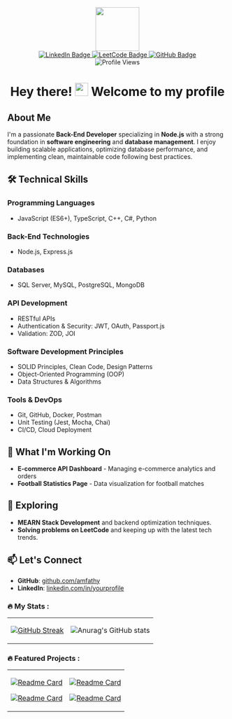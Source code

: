 <div id="header" align="center">
  <img src="https://media.giphy.com/media/M9gbBd9nbDrOTu1Mqx/giphy.gif" width="100"/>
</div>
<div align="center">
  <div id="badges">
    <a href="https://linkedin.com/in/yourprofile">
      <img src="https://img.shields.io/badge/LinkedIn-blue?style=for-the-badge&logo=linkedin&logoColor=white" alt="LinkedIn Badge"/>
    </a>
    <a href="https://leetcode.com/amfathy">
      <img src="https://img.shields.io/badge/LeetCode-orange?style=for-the-badge&logo=leetcode&logoColor=white" alt="LeetCode Badge"/>
    </a>
    <a href="https://github.com/amfathy">
      <img src="https://img.shields.io/badge/GitHub-black?style=for-the-badge&logo=github&logoColor=white" alt="GitHub Badge"/>
    </a>
  </div>
  <img src="https://komarev.com/ghpvc/?username=amfathy&style=flat-square&color=blue" alt="Profile Views"/>
  
  <h1>
    Hey there!
    <img src="https://media.giphy.com/media/hvRJCLFzcasrR4ia7z/giphy.gif" width="30px"/>
    Welcome to my profile
  </h1>
</div>

## About Me
I'm a passionate **Back-End Developer** specializing in **Node.js** with a strong foundation in **software engineering** and **database management**. I enjoy building scalable applications, optimizing database performance, and implementing clean, maintainable code following best practices.

## :hammer_and_wrench: Technical Skills
### Programming Languages
- JavaScript (ES6+), TypeScript, C++, C#, Python

### Back-End Technologies
- Node.js, Express.js

### Databases
- SQL Server, MySQL, PostgreSQL, MongoDB

### API Development
- RESTful APIs
- Authentication & Security: JWT, OAuth, Passport.js
- Validation: ZOD, JOI

### Software Development Principles
- SOLID Principles, Clean Code, Design Patterns
- Object-Oriented Programming (OOP)
- Data Structures & Algorithms

### Tools & DevOps
- Git, GitHub, Docker, Postman
- Unit Testing (Jest, Mocha, Chai)
- CI/CD, Cloud Deployment

## :telescope: What I'm Working On
- **E-commerce API Dashboard** - Managing e-commerce analytics and orders
- **Football Statistics Page** - Data visualization for football matches

## :seedling: Exploring
- **MEARN Stack Development** and backend optimization techniques.
- **Solving problems on LeetCode** and keeping up with the latest tech trends.

## :mailbox: Let's Connect
- **GitHub**: [github.com/amfathy](https://github.com/amfathy)
- **LinkedIn**: [linkedin.com/in/yourprofile](https://linkedin.com/in/yourprofile)

### :fire: My Stats :
<div align="center">
<table>
<tr>
<td>

[![GitHub Streak](https://streak-stats.demolab.com?user=amfathy&theme=material&hide_border=true)](https://git.io/streak-stats)

</td>
<td>

![Anurag's GitHub stats](https://github-readme-stats.vercel.app/api?username=amfathy&show_icons=true&theme=radical)

</td>
</tr>
</table>
</div>

### :fire: Featured Projects :
<table border="0">
<tr>
<td>

[![Readme Card](https://github-readme-stats.vercel.app/api/pin/?username=amfathy&repo=Football-statistics-page&show_owner=false&theme=solarized-light&hide_border=true)](https://github.com/amfathy/Football-statistics-page)

[![Readme Card](https://github-readme-stats.vercel.app/api/pin/?username=amfathy&repo=E-commerce-NodeJs&show_owner=false&theme=solarized-light&hide_border=true)](https://github.com/amfathy/E-commerce-NodeJs)

</td>
<td>

[![Readme Card](https://github-readme-stats.vercel.app/api/pin/?username=amfathy&repo=Practices-on-HTML-CSS&show_owner=false&theme=solarized-light&hide_border=true)](https://github.com/amfathy/Practices-on-HTML-CSS)

[![Readme Card](https://github-readme-stats.vercel.app/api/pin/?username=amfathy&repo=Gambha-Calculator&show_owner=false&theme=solarized-light&hide_border=true)](https://github.com/amfathy/Gambha-Calculator)

</td>
</tr>
</table>
